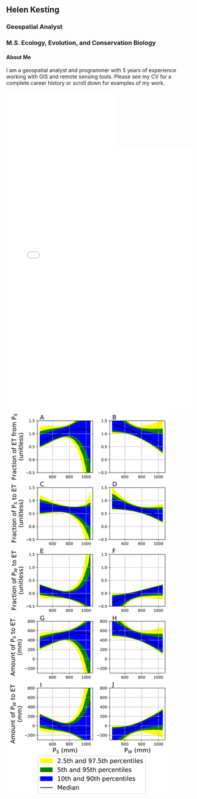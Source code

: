 ## Helen Kesting
### Geospatial Analyst
### M.S. Ecology, Evolution, and Conservation Biology

#### About Me
I am a geospatial analyst and programmer with 5 years of experience working with GIS and remote sensing tools. Please see my CV for a complete career history or scroll down for examples of my work.

![Final project for an online GIS course through Coursera](/assets/images/CourseraOzone.pdf)
<embed src="/assets/images/CourseraOzone.pdf" width="500" height="700" 
 type="application/pdf">
![Bootstrapping numerical solution figures to show precipitation partitioning](/assets/images/ETpartitioning.svg)
